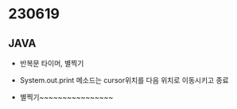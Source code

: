 ﻿
# 230619

## JAVA

  - 반복문 타이머, 별찍기

  - System.out.print 메소드는 cursor위치를 다음 위치로 이동시키고 종료

  - 별찍기~~~~~~~~~~~~~~~~



